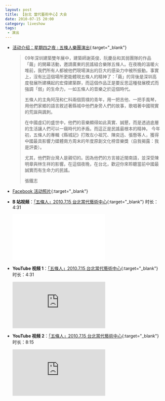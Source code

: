 ```yaml
---
layout: post
title: 【台北 當代藝術中心】大会
date: 2010-07-15 20:00
category: liveshow
tags:
 - 演出
---
```

* [活动介绍：星期四之夜 : 五條人樂團演出](https://www.tcac.tw/07-15-%E6%98%9F%E6%9C%9F%E5%9B%9B%E4%B9%8B%E5%A4%9C-%E4%BA%94%E6%A2%9D%E4%BA%BA%E6%A8%82%E5%9C%98%E6%BC%94%E5%87%BA/){:target="_blank"}
  > 09年深圳建築雙年展中，建築師謝英俊、阮慶岳和其弱團隊的作品「繭」的開幕活動，邀請廣東的民謠組合樂隊五條人。在夜晚的溫暖火堆前，我們所有人都被他們現場演出的巨大的感染力中被所振動。事實上，沒有比這個場所更能體現五條人的精神了：「繭」的背後是深圳高度發展所建構起的宏偉建築群，而這個作品正是要反思這種發展模式而強調「弱」的生命力，一如五條人的音樂之於這個時代。
  >
  > 五條人的主角阿茂和仁科兩個質樸的青年，用一把吉他、一把手風琴，用他們家鄉的語言敘述著縣城中他們身旁人們的故事，歌唱著中國現實的荒誕與諷刺。
  >
  > 在中國虛幻的盛世中，他們的音樂顯得如此真實、誠懇，而是透過底層的生活讓人們可以一窺時代的矛盾。而這正是民謠最根本的精神。
  > 今年初，五條人的專輯《縣城記》打敗左小祖咒、陳奕迅、張懸等人，獲得中國最具影響力媒體南方周末的年度原創文化榜音樂獎（自我揭露：我是評委）。
  >
  > 尤其，他們對台灣人是親切的。因為他們的方言接近閩南語，並深受陳明章與林生祥的影響。在這個夜晚，在台北，歡迎你來聆聽當前中國最誠實而有生命力的民謠。
  >
  > 張鐵志

* [Facebook 活动照片](https://www.facebook.com/media/set/?set=a.443852229877.232593.361110184877){:target="_blank"}

* **B 站视频**：[「五條人」2010.7.15 台北當代藝術中心](https://www.bilibili.com/video/BV1Ka4y1s7HW){:target="_blank"} 时长：4:31

  <div class="iframe-container"><iframe class="responsive-iframe" src="//player.bilibili.com/player.html?aid=670094106&bvid=BV1Ka4y1s7HW&cid=249792183&page=1" frameborder="no" allowfullscreen="true"></iframe></div>

* **YouTube 视频 1**：[「五條人」2010.7.15 台北當代藝術中心](https://youtu.be/fzDXJCLPy7c){:target="_blank"} 时长：4:31

  <div class="iframe-container"><iframe class="responsive-iframe" src="https://www.youtube.com/embed/fzDXJCLPy7c" frameborder="no" allowfullscreen="true"></iframe></div>

* **YouTube 视频 2**：[「五條人」2010.7.15 台北當代藝術中心](https://youtu.be/NamZ2WJKhWc){:target="_blank"} 时长：8:15
  <div class="iframe-container"><iframe class="responsive-iframe" src="https://www.youtube.com/embed/NamZ2WJKhWc" frameborder="no" allowfullscreen="true"></iframe></div>
